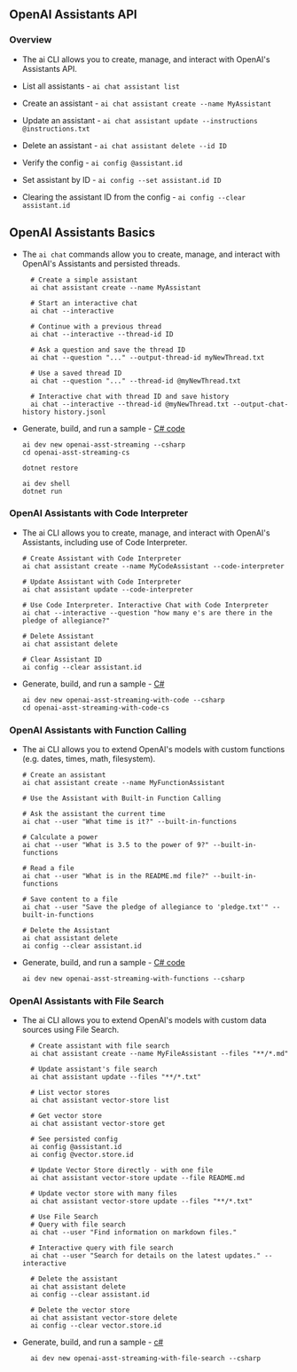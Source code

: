 ## OpenAI Assistants API
### Overview

* The ai CLI allows you to create, manage, and interact with OpenAI's Assistants API.

* List all assistants - ``` ai chat assistant list ```
* Create an assistant - ``` ai chat assistant create --name MyAssistant ```
* Update an assistant - ``` ai chat assistant update --instructions @instructions.txt ```
* Delete an assistant - ``` ai chat assistant delete --id ID ```
* Verify the config - ``` ai config @assistant.id ```
* Set assistant by ID - ``` ai config --set assistant.id ID ```
* Clearing the assistant ID from the config - ``` ai config --clear assistant.id ```

## OpenAI Assistants Basics

* The ``` ai chat ``` commands allow you to create, manage, and interact with OpenAI's Assistants and persisted threads.

  ```  
    # Create a simple assistant
    ai chat assistant create --name MyAssistant
    
    # Start an interactive chat
    ai chat --interactive
    
    # Continue with a previous thread
    ai chat --interactive --thread-id ID
    
    # Ask a question and save the thread ID
    ai chat --question "..." --output-thread-id myNewThread.txt
    
    # Use a saved thread ID
    ai chat --question "..." --thread-id @myNewThread.txt
    
    # Interactive chat with thread ID and save history
    ai chat --interactive --thread-id @myNewThread.txt --output-chat-history history.jsonl
  ```

* Generate, build, and run a sample - <a href="https://thebookof.ai/openai-asst/openai-asst-streaming-cs/sample-overview/">C# code</a>
  ```
  ai dev new openai-asst-streaming --csharp
  cd openai-asst-streaming-cs
  
  dotnet restore
  
  ai dev shell
  dotnet run
  ```

### OpenAI Assistants with Code Interpreter
* The ai CLI allows you to create, manage, and interact with OpenAI's Assistants, including use of Code Interpreter.
  ```
  # Create Assistant with Code Interpreter
  ai chat assistant create --name MyCodeAssistant --code-interpreter
  
  # Update Assistant with Code Interpreter
  ai chat assistant update --code-interpreter
  
  # Use Code Interpreter. Interactive Chat with Code Interpreter
  ai chat --interactive --question "how many e's are there in the pledge of allegiance?"
  
  # Delete Assistant
  ai chat assistant delete
  
  # Clear Assistant ID
  ai config --clear assistant.id
  ```

* Generate, build, and run a sample - <a href="https://thebookof.ai/openai-asst/openai-asst-streaming-with-code-cs/sample-overview/">C#</a>
  ``` 
  ai dev new openai-asst-streaming-with-code --csharp
  cd openai-asst-streaming-with-code-cs
  ```

### OpenAI Assistants with Function Calling

* The ai CLI allows you to extend OpenAI's models with custom functions (e.g. dates, times, math, filesystem).

  ```
  # Create an assistant
  ai chat assistant create --name MyFunctionAssistant
  
  # Use the Assistant with Built-in Function Calling
  
  # Ask the assistant the current time
  ai chat --user "What time is it?" --built-in-functions
  
  # Calculate a power
  ai chat --user "What is 3.5 to the power of 9?" --built-in-functions
  
  # Read a file
  ai chat --user "What is in the README.md file?" --built-in-functions
  
  # Save content to a file
  ai chat --user "Save the pledge of allegiance to 'pledge.txt'" --built-in-functions
  
  # Delete the Assistant
  ai chat assistant delete
  ai config --clear assistant.id
  ```

* Generate, build, and run a sample - <a href="https://thebookof.ai/openai-asst/openai-asst-streaming-with-functions-cs/sample-overview/">C# code</a>
  ```
  ai dev new openai-asst-streaming-with-functions --csharp
  ```

### OpenAI Assistants with File Search
* The ai CLI allows you to extend OpenAI's models with custom data sources using File Search.

  ```
    # Create assistant with file search
    ai chat assistant create --name MyFileAssistant --files "**/*.md"
    
    # Update assistant's file search
    ai chat assistant update --files "**/*.txt"
    
    # List vector stores
    ai chat assistant vector-store list
    
    # Get vector store
    ai chat assistant vector-store get
    
    # See persisted config
    ai config @assistant.id
    ai config @vector.store.id
    
    # Update Vector Store directly - with one file
    ai chat assistant vector-store update --file README.md
    
    # Update vector store with many files
    ai chat assistant vector-store update --files "**/*.txt"
    
    # Use File Search
    # Query with file search
    ai chat --user "Find information on markdown files."
    
    # Interactive query with file search
    ai chat --user "Search for details on the latest updates." --interactive
    
    # Delete the assistant
    ai chat assistant delete
    ai config --clear assistant.id
    
    # Delete the vector store
    ai chat assistant vector-store delete
    ai config --clear vector.store.id
  ```

* Generate, build, and run a sample - <a href="https://thebookof.ai/openai-asst/openai-asst-streaming-with-file-search-cs/sample-overview/">c#</a>
  ```
    ai dev new openai-asst-streaming-with-file-search --csharp
  ```
